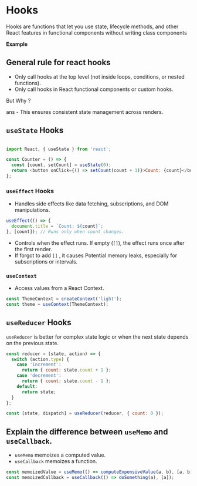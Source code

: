 # Hooks

Hooks are functions that let you use state, lifecycle methods, and other React features in functional components without writing class components

**Example**


## General rule for react hooks

* Only call hooks at the top level (not inside loops, conditions, or nested functions).
* Only call hooks in React functional components or custom hooks.

 But Why ?

  ans - This ensures consistent state management across renders.

## `useState` Hooks

```javascript

import React, { useState } from 'react';

const Counter = () => {
  const [count, setCount] = useState(0);
  return <button onClick={() => setCount(count + 1)}>Count: {count}</button>;
};

```


### `useEffect` Hooks

* Handles side effects like data fetching, subscriptions, and DOM manipulations.

```javascript
useEffect(() => {
  document.title = `Count: ${count}`;
}, [count]); // Runs only when count changes.
```

* Controls when the effect runs. If empty (`[]`), the effect runs once after the first render.
* If forgot to add `[]` , it causes Potential memory leaks, especially for subscriptions or intervals.

### `useContext`

* Access values from a React Context.

```javascript
const ThemeContext = createContext('light');
const theme = useContext(ThemeContext);

```

## `useReducer` Hooks

`useReducer` is better for complex state logic or when the next state depends on the previous state.


```javascript
const reducer = (state, action) => {
  switch (action.type) {
    case 'increment':
      return { count: state.count + 1 };
    case 'decrement':
      return { count: state.count - 1 };
    default:
      return state;
  }
};

const [state, dispatch] = useReducer(reducer, { count: 0 });
```

## Explain the difference between `useMemo` and `useCallback`.


* `useMemo` memoizes a computed value.
* `useCallback` memoizes a function.

```javascript
const memoizedValue = useMemo(() => computeExpensiveValue(a, b), [a, b]);
const memoizedCallback = useCallback(() => doSomething(a), [a]);
```
